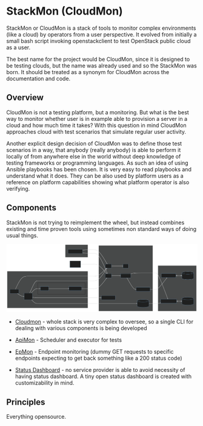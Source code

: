 # StackMon (CloudMon)

StackMon or CloudMon is a stack of tools to monitor complex environments (like
a cloud) by operators from a user perspective. It evolved from initially a
small bash script invoking openstackclient to test OpenStack public cloud as a
user.

The best name for the project would be CloudMon, since it is designed to be
testing clouds, but the name was already used and so the StackMon was born. It
should be treated as a synonym for CloudMon across the documentation and code.

## Overview

CloudMon is not a testing platform, but a monitoring. But what is the best way
to monitor whether user is in example able to provision a server in a cloud and
how much time it takes? With this question in mind CloudMon approaches cloud
with test scenarios that simulate regular user activity.

Another explicit design decision of CloudMon was to define those test scenarios
in a way, that anybody (really anybody) is able to perform it locally of from
anywhere else in the world without deep knowledge of testing frameworks or
programming languages. As such an idea of using Ansible playbooks has been
chosen. It is very easy to read playbooks and understand what it does. They can
be also used by platform users as a reference on platform capabilities showing
what platform operator is also verifying.

## Components

StackMon is not trying to reimplement the wheel, but instead combines existing
and time proven tools using sometimes non standard ways of doing usual things.

![Solution diagram](_static/solution-diagram.svg)



- [Cloudmon](/docs/cloudmon) - whole stack is very complex to oversee, so a single
  CLI for dealing with various components is being developed

- [ApiMon](/docs/apimon) - Scheduler and executor for tests

- [EpMon](/docs/epmon) - Endpoint monitoring (dummy GET requests to specific endpoints
  expecting to get back something like a 200 status code)

- [Status Dashboard](/docs/status-dashboard) - no service provider is able to avoid
  necessity of having status dashboard. A tiny open status dashboard is created
  with customizability in mind.


## Principles

Everything opensource.
